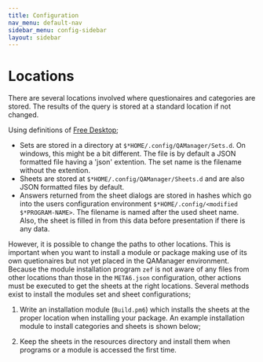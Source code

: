 ```yaml
---
title: Configuration
nav_menu: default-nav
sidebar_menu: config-sidebar
layout: sidebar
---
```

# Locations

There are several locations involved where questionaires and categories are stored. The results of the query is stored at a standard location if not changed.

Using definitions of [Free Desktop](https://freedesktop.org/wiki/);
* Sets are stored in a directory at `$*HOME/.config/QAManager/Sets.d`. On windows, this might be a bit different. The file is by default a JSON formatted file having a 'json' extention. The set name is the filename without the extention.
* Sheets are stored at `$*HOME/.config/QAManager/Sheets.d` and are also JSON formatted files by default.
* Answers returned from the sheet dialogs are stored in hashes which go into the users configuration environment `$*HOME/.config/<modified $*PROGRAM-NAME>`. The filename is named after the used sheet name. Also, the sheet is filled in from this data before presentation if there is any data.

However, it is possible to change the paths to other locations. This is important when you want to install a module or package making use of its own quetionaires but not yet placed in the QAManager environment. Because the module installation program `zef` is not aware of any files from other locations than those in the `META6.json` configuration, other actions must be executed to get the sheets at the right locations. Several methods exist to install the modules set and sheet configurations;

1) Write an installation module (`Build.pm6`) which installs the sheets at the proper location when installing your package. An example installation module to install categories and sheets is shown below;
<!--
```
use v6.d;

use QAManager::Set;
use QAManager::Question;
use QAManager::Category;
use QAManager::QATypes;

unit class Build;

method build( Str $dist-path - - > Int ) {
  make-categories;
  make-sheets;

  1;
}

make-categories ( ) {

  # create category
  my QAManager::Category $category .= new(:category-name('accounting'));

  # create a set
  my QAManager::Set $set .= new(:name<credentials>);
  $set.description = 'Set name and password for a new account';

  # 1st question and add to set
  my QAManager::Question $question .= new(:name<username>);
  $question.description = 'Username of account';
  $question.required = True;
  $set.add-question($question);

  # 2nd question and add to set
  $question .= new(:name<password>);
  $question.description = 'Password for username';
  $question.required = True;
  $question.invisible = True;
  $set.add-question($question);

  # add set to category
  $category.add-set($set);

  # create another set
  $set .= new(:name<profile>);
  # add some questions ...
  $category.add-set($set);

  # and save like an archive. category with sets are now saved
  # in QAManagers environment
  $category.save;

  # create more categories ...
}

make-sheets ( ) {
  # create a questions sheet holding the sets
  my QAManager::Sheet $sheet .= new(:sheet-name<login>);
  $sheet.display = QADialog;
  $sheet.button-map = %( "finish": "login");

  $sheet.new-page(:name<Login>);
  $sheet.add-set( :category<accounting>, :set<credentials>);
  $sheet.save;

  # create more sheets ...
}

```
-->

2) Keep the sheets in the resources directory and install them when programs or a module is accessed the first time.
